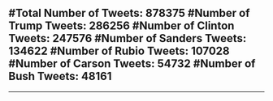 #Total Number of Tweets: 878375 
#Number of Trump Tweets: 286256
#Number of Clinton Tweets: 247576
#Number of Sanders Tweets: 134622
#Number of Rubio Tweets: 107028
#Number of Carson Tweets: 54732
#Number of Bush Tweets: 48161
---
---
